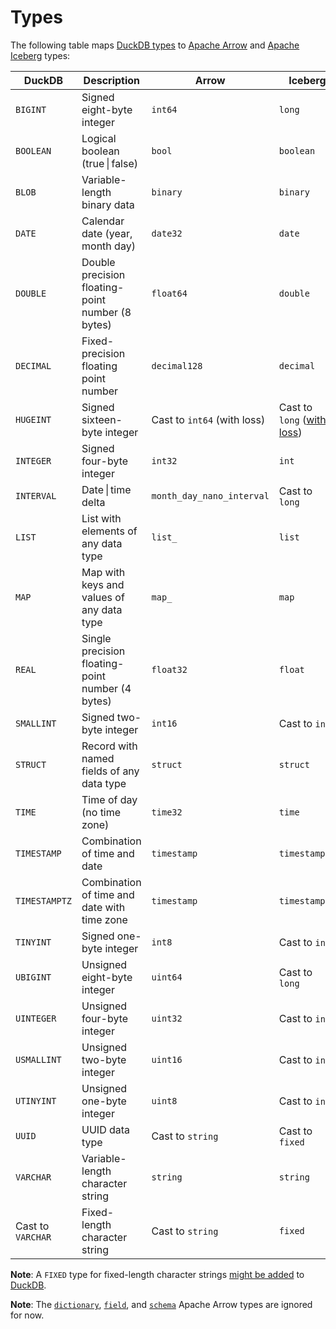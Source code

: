 # Types

The following table maps [DuckDB types](https://duckdb.org/docs/sql/data_types/overview) to [Apache Arrow](https://arrow.apache.org/docs/python/api/datatypes.html#factory-functions) and [Apache Iceberg](https://iceberg.apache.org/docs/latest/schemas/) types:

| DuckDB | Description  | Arrow | Iceberg |
| ------ | ------------ | ----- |------- |
| `BIGINT` | Signed eight-byte integer | `int64` | `long` |
| `BOOLEAN`	 | Logical boolean (true \| false) | `bool` | `boolean` |
| `BLOB` | Variable-length binary data | `binary` | `binary` |
| `DATE` | Calendar date (year, month day) | `date32` | `date` |
| `DOUBLE` | Double precision floating-point number (8 bytes) | `float64` | `double` |
| `DECIMAL` | Fixed-precision floating point number | `decimal128` | `decimal` |
| `HUGEINT` | Signed sixteen-byte integer | Cast to `int64` (with loss) | Cast to `long` ([with loss](https://github.com/sutoiku/puffin/issues/2)) |
| `INTEGER` | Signed four-byte integer | `int32` | `int` |
| `INTERVAL` | Date \| time delta | `month_day_nano_interval` | Cast to `long` |
| `LIST` | List with elements of any data type | `list_` | `list` |
| `MAP` | Map with keys and values of any data type | `map_` | `map` |
| `REAL` | Single precision floating-point number (4 bytes) | `float32` | `float` |
| `SMALLINT` | Signed two-byte integer | `int16` | Cast to `int` |
| `STRUCT` | Record with named fields of any data type | `struct` | `struct` |
| `TIME` | Time of day (no time zone) | `time32` | `time` |
| `TIMESTAMP` | Combination of time and date | `timestamp` | `timestamp` |
| `TIMESTAMPTZ` | Combination of time and date with time zone | `timestamp` | `timestamptz` |
| `TINYINT` | Signed one-byte integer | `int8` | Cast to `int` |
| `UBIGINT` | Unsigned eight-byte integer | `uint64` | Cast to `long` |
| `UINTEGER` | Unsigned four-byte integer | `uint32` | Cast to `int` |
| `USMALLINT` | Unsigned two-byte integer | `uint16` | Cast to `int` |
| `UTINYINT` | Unsigned one-byte integer | `uint8` | Cast to `int` |
| `UUID` | UUID data type | Cast to `string` | Cast to `fixed` |
| `VARCHAR` | Variable-length character string | `string` | `string` |
| Cast to `VARCHAR` | Fixed-length character string | Cast to `string` | `fixed` |

**Note**: A `FIXED` type for fixed-length character strings [might be added](README.md#credits) to [DuckDB](https://duckdb.org/docs/sql/data_types/overview).

**Note**: The [`dictionary`](https://arrow.apache.org/docs/python/generated/pyarrow.dictionary.html#pyarrow.dictionary), [`field`](https://arrow.apache.org/docs/python/generated/pyarrow.field.html#pyarrow.field), and [`schema`](https://arrow.apache.org/docs/python/generated/pyarrow.schema.html#pyarrow.schema) Apache Arrow types are ignored for now.
